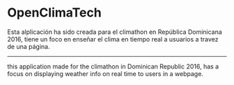 # OpenClimaTech



Esta alplicación ha sido creada para el climathon en República Dominicana 2016, tiene un foco en enseñar el clima en tiempo real a usuarios a travez de una página.

------------------------
this application made for the climathon in Dominican Republic 2016, has a focus on displaying weather info on real time to users in a webpage.


